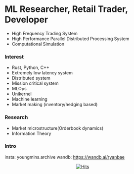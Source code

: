 # ML Researcher, Retail Trader, Developer
- High Frequency Trading System
- High Performance Parallel Distributed Processing System
- Computational Simulation

### Interest
- Rust, Python, C++
- Extremely low latency system
- Distributed system 
- Mission critical system
- MLOps
- Unikernel
- Machine learning
- Market making (inventory/hedging based)

### Research
- Market microstructure(Orderbook dynamics)
- Information Theory

### Intro
insta: youngmins.archive
wandb: https://wandb.ai/ryanbae

<div align=center>
  
[![Hits](https://hits.seeyoufarm.com/api/count/incr/badge.svg?url=https%3A%2F%2Fgithub.com%2Fbohblue2%2Fhit-counter&count_bg=%2379C83D&title_bg=%23555555&icon=&icon_color=%23E7E7E7&title=hits&edge_flat=false)](https://hits.seeyoufarm.com)

</div>
